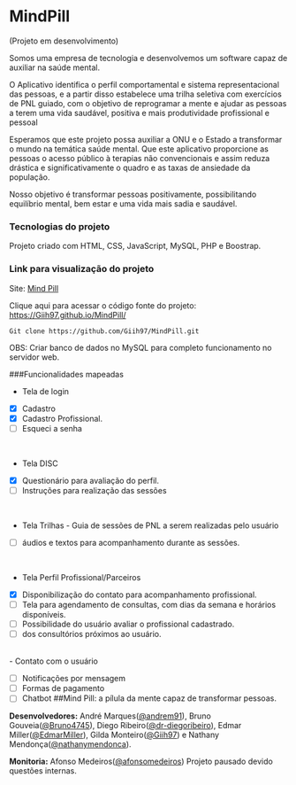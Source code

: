 # MindPill
(Projeto em desenvolvimento)

Somos uma empresa de tecnologia e desenvolvemos um software capaz de auxiliar na saúde mental.

O Aplicativo identifica o perfil comportamental e sistema representacional das pessoas, e a partir disso estabelece uma trilha seletiva com exercícios de PNL guiado, com o objetivo de reprogramar a mente e ajudar as pessoas a terem uma vida saudável, positiva e mais produtividade profissional e pessoal

Esperamos que este projeto possa auxiliar a ONU e o Estado a transformar o mundo na temática saúde mental. Que este aplicativo proporcione as pessoas o acesso público à terapias não convencionais e assim reduza drástica e significativamente o quadro e as taxas de ansiedade da população.

Nosso objetivo é transformar pessoas positivamente, possibilitando equilíbrio mental, bem
estar e uma vida mais sadia e saudável.



### Tecnologias do projeto
 Projeto criado com HTML, CSS, JavaScript, MySQL, PHP e Boostrap.

 ### Link para visualização do projeto
 Site: [Mind Pill](http://mindpill.infinityfreeapp.com)


Clique aqui para acessar o código fonte do projeto: https://Giih97.github.io/MindPill/

``` 
Git clone https://github.com/Giih97/MindPill.git
```

OBS: Criar banco de dados no MySQL para completo funcionamento no servidor web.

###Funcionalidades mapeadas
-  Tela de login 
- [X] Cadastro
- [X] Cadastro Profissional.
- [ ] Esqueci a senha
<br> 

-  Tela DISC
- [x] Questionário para avaliação do perfil.
- [ ] Instruções para realização das sessões
<br>

-  Tela Trilhas - Guia de sessões de PNL a serem realizadas pelo usuário
- [ ] áudios e textos para acompanhamento durante as sessões.
<br>

- Tela Perfil Profissional/Parceiros
- [x] Disponibilização do contato para acompanhamento profissional.  
- [ ] Tela para agendamento de consultas, com dias da semana e horários disponíveis.
- [ ] Possibilidade do usuário avaliar o profissional cadastrado.
- [ ]    dos consultórios próximos ao usuário.

<br>
- Contato com o usuário

- [ ] Notificações por mensagem
- [ ] Formas de pagamento
- [ ] Chatbot
##Mind Pill: a pílula da mente capaz de transformar pessoas.

<b>Desenvolvedores:</b> André Marques([@andrem91](https://github.com/andrem91)), Bruno Gouveia([@Bruno4745](https://github.com/Bruno4745)), Diego Ribeiro([@dr-diegoribeiro](https://github.com/dr-diegoribeiro)), Edmar Miller([@EdmarMiller](https://github.com/EdmarMiller)), Gilda Monteiro([@Giih97](https://github.com/Giih97)) e Nathany Mendonça([@nathanymendonca](https://github.com/nathanymendonca)).

<b>Monitoria:</b> Afonso Medeiros([@afonsomedeiros](https://github.com/afonsomedeiros))
Projeto pausado devido questões internas.
